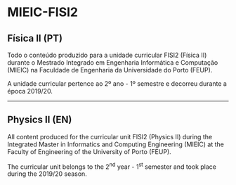 # MIEIC-FISI2

## Física II (PT)
Todo o conteúdo produzido para a unidade curricular FISI2 (Física II) durante o Mestrado Integrado em Engenharia Informática e Computação (MIEIC) na Faculdade de Engenharia da Universidade do Porto (FEUP).

A unidade curricular pertence ao 2º ano - 1º semestre e decorreu durante a época 2019/20.

-----

## Physics II (EN)
All content produced for the curricular unit FISI2 (Physics II) during the Integrated Master in Informatics and Computing Engineering (MIEIC) at the Faculty of Engineering of the University of Porto (FEUP).

The curricular unit belongs to the 2<sup>nd</sup> year - 1<sup>st</sup> semester and took place during the 2019/20 season.
